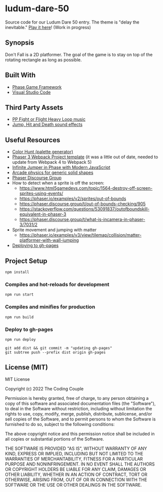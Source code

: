 # ludum-dare-50

Source code for our Ludum Dare 50 entry. The theme is "delay the inevitable." [Play it here](https://thecodingcouple.github.io/ludum-dare-50/)! (Work in progress)

## Synopsis

Don't Fall is a 2D platformer. The goal of the game is to stay on top of the rotating rectangle as long as possible.

## Built With

* [Phase Game Framework](https://phaser.io/)
* [Visual Studio Code](https://code.visualstudio.com/)

## Third Party Assets

* [PP Fight or Flight Heavy Loop music](https://www.gamedevmarket.net/asset/pixel-platformer-music-pack/)
* [Jump, Hit and Death sound effects](https://www.gamedevmarket.net/asset/mega-sfx-pack/)

## Useful Resources

* [Color Hunt (palette generator)](https://colorhunt.co/palette/f0e9d2e6ddc4678983181d31)
* [Phaser 3 Webpack Project template](https://github.com/photonstorm/phaser3-project-template/blob/master/package.json) (it was a little out of date, needed to update from Webpack 4 to Webpack 5)
* [Infinite Jumper in Phase with Modern JavaScript](https://www.goodreads.com/book/show/55219493-infinite-jumper-in-phaser-3-with-modern-javascript)
* [Arcade physics for generic solid shapes](https://phaser.discourse.group/t/arcade-physics-generic-solid-color-shapes/6894)
* [Phaser Discourse Group](https://phaser.discourse.group/)
* How to detect when a sprite is off the screen:
    * https://www.html5gamedevs.com/topic/1564-destroy-off-screen-sprites-using-events/
    * https://phaser.io/examples/v2/sprites/out-of-bounds
    * https://phaser.discourse.group/t/out-of-bounds-checking/905
    * https://stackoverflow.com/questions/53091837/outofboundskill-equivalent-in-phaser-3
    * https://phaser.discourse.group/t/what-is-incamera-in-phaser-3/7031/2
* Sprite movement and jumping with matter
    * https://phaser.io/examples/v3/view/tilemap/collision/matter-platformer-with-wall-jumping
* [Deploying to gh-pages](https://gist.github.com/cobyism/4730490?permalink_comment_id=3611980#gistcomment-3611980)

## Project Setup

```
npm install
```

### Compiles and hot-reloads for development

```
npm run start
```
### Compiles and minifies for production

```
npm run build
```

### Deploy to gh-pages

```
npm run deploy
```

```
git add dist && git commit -m "updating gh-pages"
git subtree push --prefix dist origin gh-pages
```

## License (MIT)

MIT License

Copyright (c) 2022 The Coding Couple

Permission is hereby granted, free of charge, to any person obtaining a copy
of this software and associated documentation files (the "Software"), to deal
in the Software without restriction, including without limitation the rights
to use, copy, modify, merge, publish, distribute, sublicense, and/or sell
copies of the Software, and to permit persons to whom the Software is
furnished to do so, subject to the following conditions:

The above copyright notice and this permission notice shall be included in all
copies or substantial portions of the Software.

THE SOFTWARE IS PROVIDED "AS IS", WITHOUT WARRANTY OF ANY KIND, EXPRESS OR
IMPLIED, INCLUDING BUT NOT LIMITED TO THE WARRANTIES OF MERCHANTABILITY,
FITNESS FOR A PARTICULAR PURPOSE AND NONINFRINGEMENT. IN NO EVENT SHALL THE
AUTHORS OR COPYRIGHT HOLDERS BE LIABLE FOR ANY CLAIM, DAMAGES OR OTHER
LIABILITY, WHETHER IN AN ACTION OF CONTRACT, TORT OR OTHERWISE, ARISING FROM,
OUT OF OR IN CONNECTION WITH THE SOFTWARE OR THE USE OR OTHER DEALINGS IN THE
SOFTWARE.
